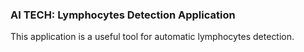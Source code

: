 ### AI TECH: Lymphocytes Detection Application

This application is a useful tool for automatic lymphocytes detection.